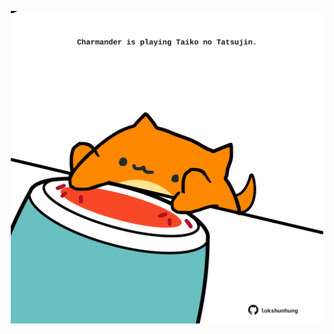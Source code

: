 <!-- built at 27/03/2025, 12:00:36 UTC -->
<p align="center">
  <img width="500" height="500" src="./ReadmeImage.svg">
</p>
